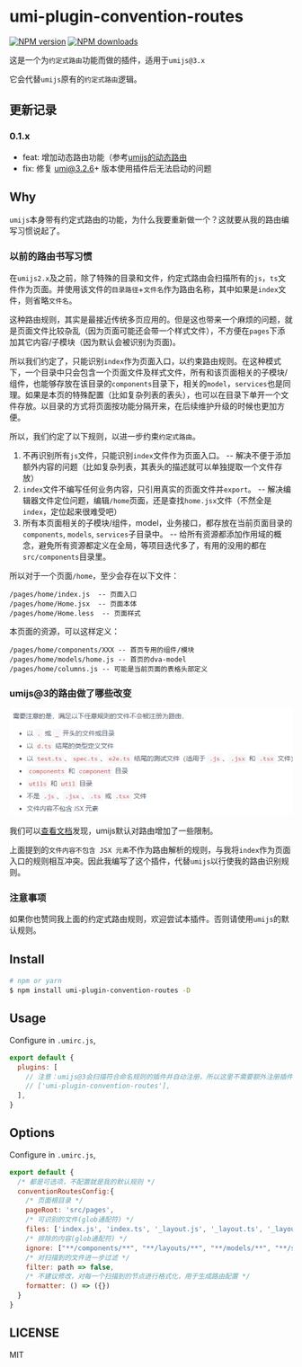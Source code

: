 # umi-plugin-convention-routes

[![NPM version](https://img.shields.io/npm/v/umi-plugin-convention-routes.svg?style=flat)](https://npmjs.org/package/umi-plugin-convention-routes)
[![NPM downloads](http://img.shields.io/npm/dm/umi-plugin-convention-routes.svg?style=flat)](https://npmjs.org/package/umi-plugin-convention-routes)

这是一个为`约定式路由`功能而做的插件，适用于`umijs@3.x`

它会代替`umijs`原有的`约定式路由`逻辑。

## 更新记录

### 0.1.x

- feat: 增加动态路由功能（参考[umijs的动态路由](https://umijs.org/docs/convention-routing#%E5%8A%A8%E6%80%81%E8%B7%AF%E7%94%B1)
- fix: 修复 umi@3.2.6+ 版本使用插件后无法启动的问题

## Why

`umijs`本身带有约定式路由的功能，为什么我要重新做一个？这就要从我的路由编写习惯说起了。

### 以前的路由书写习惯

在`umijs2.x`及之前，除了特殊的目录和文件，约定式路由会扫描所有的`js`，`ts`文件作为页面。并使用该文件的`目录路径`+`文件名`作为路由名称，其中如果是`index`文件，则省略`文件名`。

这种路由规则，其实是最接近传统多页应用的。但是这也带来一个麻烦的问题，就是页面文件比较杂乱（因为页面可能还会带一个样式文件），不方便在`pages`下添加其它内容/子模块（因为默认会被识别为页面)。

所以我们约定了，只能识别`index`作为页面入口，以约束路由规则。在这种模式下，一个目录中只会包含一个页面文件及样式文件，所有和该页面相关的子模块/组件，也能够存放在该目录的`components`目录下，相关的`model`，`services`也是同理。如果是本页的特殊配置（比如复杂列表的表头），也可以在目录下单开一个文件存放。以目录的方式将页面按功能分隔开来，在后续维护升级的时候也更加方便。

所以，我们约定了以下规则，以进一步约束`约定式路由`。

1. 不再识别所有`js`文件，只能识别`index`文件作为页面入口。 -- 解决不便于添加额外内容的问题（比如复杂列表，其表头的描述就可以单独提取一个文件存放）
2. `index`文件不编写任何业务内容，只引用真实的页面文件并`export`。 -- 解决编辑器文件定位问题，编辑`/home`页面，还是查找`home.jsx`文件（不然全是`index`，定位起来很难受吧）
3. 所有本页面相关的子模块/组件，model，业务接口，都存放在当前页面目录的`components`, `models`, `services`子目录中。 -- 给所有资源都添加作用域的概念，避免所有资源都定义在全局，等项目迭代多了，有用的没用的都在`src/components`目录里。

所以对于一个页面`/home`，至少会存在以下文件：

```
/pages/home/index.js  -- 页面入口
/pages/home/Home.jsx  -- 页面本体
/pages/home/Home.less  -- 页面样式
```

本页面的资源，可以这样定义：

```
/pages/home/components/XXX -- 首页专用的组件/模块
/pages/home/models/home.js -- 首页的dva-model
/pages/home/columns.js -- 可能是当前页面的表格头部定义
```

### umijs@3的路由做了哪些改变

<p><img src="./assets/convention-routes-umi3.png" /></p>

我们可以[查看文档](https://umijs.org/docs/convention-routing)发现，umijs默认对路由增加了一些限制。

上面提到的`文件内容不包含 JSX 元素`不作为路由解析的规则，与我将`index`作为页面入口的规则相互冲突。因此我编写了这个插件，代替`umijs`以行使我的路由识别规则。

### 注意事项

如果你也赞同我上面的约定式路由规则，欢迎尝试本插件。否则请使用`umijs`的默认规则。

## Install

```bash
# npm or yarn
$ npm install umi-plugin-convention-routes -D
```

## Usage

Configure in `.umirc.js`,

```js
export default {
  plugins: [
    // 注意：umijs@3会扫描符合命名规则的插件并自动注册，所以这里不需要额外注册插件（注意看报错信息）
    // ['umi-plugin-convention-routes'],
  ],
}
```

## Options

Configure in `.umirc.js`,

```js
export default {
  /* 都是可选项，不配置就是我的默认规则 */
  conventionRoutesConfig:{
    /* 页面根目录 */
    pageRoot: 'src/pages',
    /* 可识别的文件(glob通配符) */
    files: ['index.js', 'index.ts', '_layout.js', '_layout.ts', '_layout.jsx', '_layout.tsx'],
    /* 排除的内容(glob通配符) */
    ignore: ["**/components/**", "**/layouts/**", "**/models/**", "**/services/**"],
    /* 对扫描到的文件进一步过滤 */
    filter: path => false,
    /* 不建议修改，对每一个扫描到的节点进行格式化，用于生成路由配置 */
    formatter: () => ({})
  }
}
```

## LICENSE

MIT
